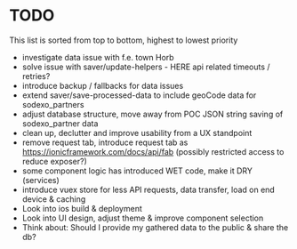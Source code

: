 # TODO

This list is sorted from top to bottom, highest to lowest priority

* investigate data issue with f.e. town Horb
* solve issue with saver/update-helpers - HERE api related timeouts / retries? 
* introduce backup / fallbacks for data issues
* extend saver/save-processed-data to include geoCode data for sodexo_partners
* adjust database structure, move away from POC JSON string saving of sodexo_partner data
* clean up, declutter and improve usability from a UX standpoint
* remove request tab, introduce request tab as https://ionicframework.com/docs/api/fab (possibly restricted access to reduce exposer?)
* some component logic has introduced WET code, make it DRY (services)
* introduce vuex store for less API requests, data transfer, load on end device & caching
* Look into ios build & deployment
* Look into UI design, adjust theme & improve component selection
* Think about: Should I provide my gathered data to the public & share the db?
